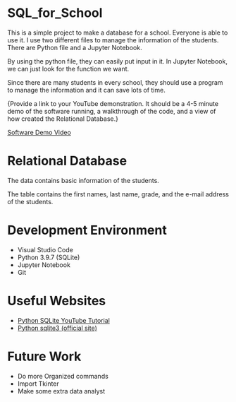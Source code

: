 # SQL_for_School

This is a simple project to make a database for a school. Everyone is able to use it. I use two different files to manage the information of the students. There are Python file and a Jupyter Notebook.

By using the python file, they can easily put input in it. In Jupyter Notebook, we can just look for the function we want. 

Since there are many students in every school, they should use a program to manage the information and it can save lots of time.

{Provide a link to your YouTube demonstration.  It should be a 4-5 minute demo of the software running, a walkthrough of the code, and a view of how created the Relational Database.}

[Software Demo Video](http://youtube.link.goes.here)

# Relational Database

The data contains basic information of the students.

The table contains the first names, last name, grade, and the e-mail address of the students.

# Development Environment

* Visual Studio Code
* Python 3.9.7 (SQLite)
* Jupyter Notebook
* Git

# Useful Websites

* [Python SQLite YouTube Tutorial](https://www.youtube.com/watch?v=pd-0G0MigUA&t=1149s)
* [Python sqlite3 (official site)](https://docs.python.org/3.8/library/sqlite3.html)

# Future Work


* Do more Organized commands
* Import Tkinter 
* Make some extra data analyst

